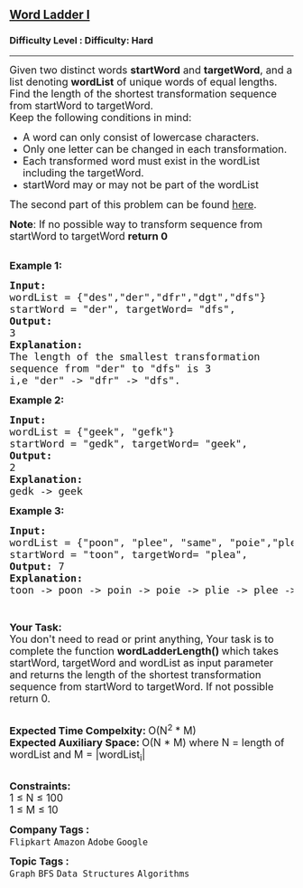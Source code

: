 <h2><a href="https://www.geeksforgeeks.org/problems/word-ladder/1?page=1&category=Graph&difficulty=Hard&sortBy=submissions">Word Ladder I</a></h2><h3>Difficulty Level : Difficulty: Hard</h3><hr><div class="problems_problem_content__Xm_eO"><p><span style="font-size: 18px;">Given two distinct words <strong>startWord</strong> and <strong>targetWord</strong>, and a list&nbsp;denoting <strong>wordList</strong>&nbsp;of unique words of equal lengths. Find the length of the shortest transformation sequence from startWord to targetWord.<br>Keep&nbsp;the following conditions in mind:</span></p>
<ul>
<li><span style="font-size: 18px;">A word can only consist of lowercase characters.</span></li>
<li><span style="font-size: 18px;">Only one letter can be changed in each transformation.</span></li>
<li><span style="font-size: 18px;">Each transformed word must exist in the wordList including the targetWord.</span></li>
<li><span style="font-size: 18px;">startWord may or may not be part of the&nbsp;wordList</span></li>
</ul>
<p><span style="font-size: 18px;">The second part of this problem can be found <a href="https://practice.geeksforgeeks.org/problems/word-ladder-ii/1/">here</a>.</span></p>
<p><span style="font-size: 18px;"><strong>Note</strong>: If no possible way to&nbsp;transform&nbsp;sequence from startWord to targetWord <strong>return 0</strong></span></p>
<p><br><span style="font-size: 18px;"><strong>Example 1:</strong></span></p>
<pre><span style="font-size: 18px;"><strong>Input:</strong>
wordList = {"des","der","dfr","dgt","dfs"}
startWord = "der", targetWord= "dfs",
<strong>Output:
</strong>3
<strong>Explanation:
</strong>The length of the smallest transformation
sequence from "der" to "dfs" is 3
i,e "der" -&gt; "dfr" -&gt; "dfs".
</span></pre>
<p><span style="font-size: 18px;"><strong>Example 2:</strong></span></p>
<pre><span style="font-size: 18px;"><strong>Input:</strong>
wordList = {"geek", "gefk"}
startWord = "gedk", targetWord= "geek", 
<strong>Output:
</strong>2
<strong>Explanation:
</strong>gedk -&gt; geek</span></pre>
<p><strong><span style="font-size: 18px;">Example 3:</span></strong></p>
<pre><span style="font-size: 18px;"><strong>Input: </strong>
wordList = {"poon", "plee", "same", "poie","plea","plie","poin"}
startWord = "toon", targetWord= "plea",
<strong>Output: </strong>7 
<strong>Explanation:
</strong>toon -&gt; poon -&gt; poin -&gt; poie -&gt; plie -&gt; plee -&gt; plea </span></pre>
<p>&nbsp;</p>
<p><span style="font-size: 18px;"><strong>Your Task:</strong><br>You don't need to read or print anything, Your task is to complete the function&nbsp;<strong>wordLadderLength()&nbsp;</strong>which takes startWord, targetWord and wordList as input parameter and returns the&nbsp;length of the shortest transformation sequence from startWord to targetWord. If not possible return&nbsp;0.</span></p>
<p><br><span style="font-size: 18px;"><strong>Expected Time Compelxity:&nbsp;</strong>O(N<sup>2</sup>&nbsp;* M)<br><strong>Expected Auxiliary Space:&nbsp;</strong>O(N * M) where N = length of wordList and M = |wordList<sub>i</sub>|</span></p>
<p><br><span style="font-size: 18px;"><strong>Constraints:</strong><br>1 ≤ N ≤ 100<br>1 ≤ M ≤ 10</span></p></div><p><span style=font-size:18px><strong>Company Tags : </strong><br><code>Flipkart</code>&nbsp;<code>Amazon</code>&nbsp;<code>Adobe</code>&nbsp;<code>Google</code>&nbsp;<br><p><span style=font-size:18px><strong>Topic Tags : </strong><br><code>Graph</code>&nbsp;<code>BFS</code>&nbsp;<code>Data Structures</code>&nbsp;<code>Algorithms</code>&nbsp;